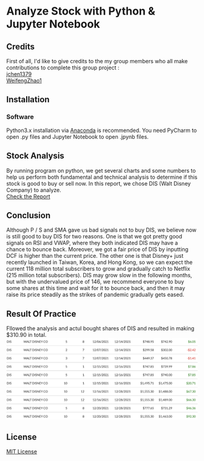 # Analyze Stock with Python & Jupyter Notebook
## Credits
First of all, I'd like to give credits to the my group members who all make contributions to complete this group project : <br>
[jchen1379](https://github.com/jchen1379)<br>
[WeifengZhao1](https://github.com/WeifengZhao1)

## Installation
### Software
Python3.x installation via [Anaconda](https://www.anaconda.com/distribution/) is recommended. You need PyCharm to open .py files and Jupyter Notebook to open .jpynb files. 

## Stock Analysis 
By running program on python, we get several charts and some numbers to help us perform both fundamental and technical analysis to determine if this stock is good to buy or sell now. In this report, we chose DIS (Walt Disney Company) to analyze.  
[Check the Report](https://github.com/sheisol310/technical_analysis/blob/main/Report%20of%20Analysis.pdf)

## Conclusion
Although P / S and SMA gave us bad signals not to buy DIS, we believe now is still good to buy DIS for two reasons. One is that we got pretty good signals on RSI and VWAP, where they both indicated DIS may have a chance to bounce back. Moreover, we got a fair price of DIS by inputting DCF is higher than the current price. The other one is that Disney+ just recently launched in Taiwan, Korea, and Hong Kong, so we can expect the current 118 million total subscribers to grow and gradually catch to Netflix (215 million total subscribers). DIS may grow slow in the following months, but with the undervalued price of 146, we recommend everyone to buy some shares at this time and wait for it to bounce back, and then it may raise its price steadily as the strikes of pandemic gradually gets eased.

## Result Of Practice
Fllowed the analysis and actul bought shares of DIS and resulted in making $310.90 in total. 
![alt text](https://github.com/sheisol310/stock_analysis/blob/main/%EF%BC%A4%EF%BC%A9%EF%BC%B3%20invest.png?raw=true)
## License
[MIT License](LICENSE)
